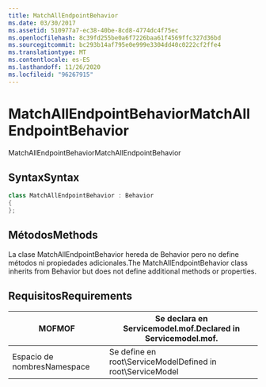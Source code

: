 ```yaml
---
title: MatchAllEndpointBehavior
ms.date: 03/30/2017
ms.assetid: 510977a7-ec38-40be-8cd8-4774dc4f75ec
ms.openlocfilehash: 8c39fd255be0a6f7226baa61f4569ffc327d36bd
ms.sourcegitcommit: bc293b14af795e0e999e3304dd40c0222cf2ffe4
ms.translationtype: MT
ms.contentlocale: es-ES
ms.lasthandoff: 11/26/2020
ms.locfileid: "96267915"
---
```

# <a name="matchallendpointbehavior"></a><span data-ttu-id="967f6-102">MatchAllEndpointBehavior</span><span class="sxs-lookup"><span data-stu-id="967f6-102">MatchAllEndpointBehavior</span></span>

<span data-ttu-id="967f6-103">MatchAllEndpointBehavior</span><span class="sxs-lookup"><span data-stu-id="967f6-103">MatchAllEndpointBehavior</span></span>  
  
## <a name="syntax"></a><span data-ttu-id="967f6-104">Syntax</span><span class="sxs-lookup"><span data-stu-id="967f6-104">Syntax</span></span>  
  
```csharp
class MatchAllEndpointBehavior : Behavior  
{  
};  
```  
  
## <a name="methods"></a><span data-ttu-id="967f6-105">Métodos</span><span class="sxs-lookup"><span data-stu-id="967f6-105">Methods</span></span>  

 <span data-ttu-id="967f6-106">La clase MatchAllEndpointBehavior hereda de Behavior pero no define métodos ni propiedades adicionales.</span><span class="sxs-lookup"><span data-stu-id="967f6-106">The MatchAllEndpointBehavior class inherits from Behavior but does not define additional methods or properties.</span></span>  
  
## <a name="requirements"></a><span data-ttu-id="967f6-107">Requisitos</span><span class="sxs-lookup"><span data-stu-id="967f6-107">Requirements</span></span>  
  
|<span data-ttu-id="967f6-108">MOF</span><span class="sxs-lookup"><span data-stu-id="967f6-108">MOF</span></span>|<span data-ttu-id="967f6-109">Se declara en Servicemodel.mof.</span><span class="sxs-lookup"><span data-stu-id="967f6-109">Declared in Servicemodel.mof.</span></span>|  
|---------|-----------------------------------|  
|<span data-ttu-id="967f6-110">Espacio de nombres</span><span class="sxs-lookup"><span data-stu-id="967f6-110">Namespace</span></span>|<span data-ttu-id="967f6-111">Se define en root\ServiceModel</span><span class="sxs-lookup"><span data-stu-id="967f6-111">Defined in root\ServiceModel</span></span>|

